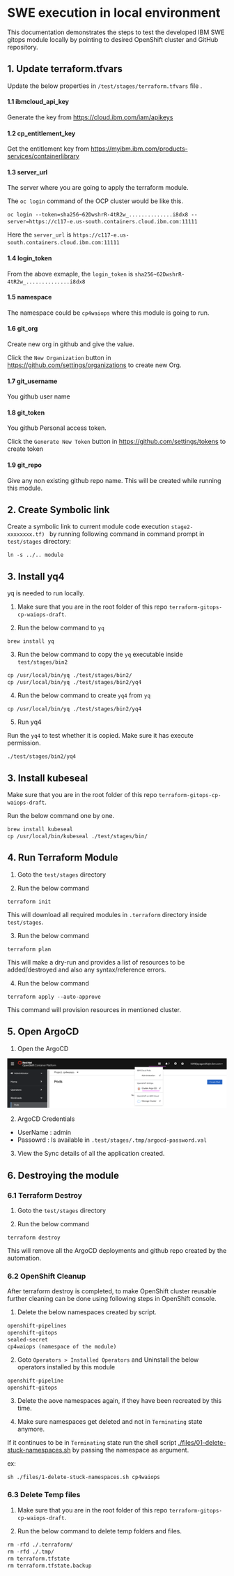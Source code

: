# SWE execution in local environment

This documentation demonstrates the steps to test the developed IBM SWE gitops module locally by pointing to desired OpenShift cluster and GitHub repository.

## 1. Update terraform.tfvars

Update the below properties in `/test/stages/terraform.tfvars` file .

#### 1.1 ibmcloud_api_key

Generate the key from  https://cloud.ibm.com/iam/apikeys

#### 1.2 cp_entitlement_key

Get the entitlement key from  https://myibm.ibm.com/products-services/containerlibrary

#### 1.3 server_url

The server where you are going to apply the terraform module.

The `oc login` command of the OCP cluster would be like this.

```
oc login --token=sha256~62DwshrR-4tR2w_..............i8dx8 --server=https://c117-e.us-south.containers.cloud.ibm.com:11111
```
Here the `server_url` is `https://c117-e.us-south.containers.cloud.ibm.com:11111`

#### 1.4 login_token

From the above exmaple, the `login_token` is `sha256~62DwshrR-4tR2w_..............i8dx8`

#### 1.5 namespace

The namespace could be `cp4waiops` where this module is going to run.

#### 1.6 git_org

Create new org in github and give the value. 

Click the `New Organization` button in https://github.com/settings/organizations  to create new Org.

#### 1.7 git_username

You github user name

#### 1.8 git_token

You github Personal access token.

Click the `Generate New Token` button in https://github.com/settings/tokens to create token

#### 1.9 git_repo

Give any non existing github repo name. This will be created while running this module.

## 2. Create Symbolic link

Create a symbolic link to current module code execution `stage2-xxxxxxxx.tf) `  by running following command in command prompt in `test/stages` directory:

```
ln -s ../.. module
```

## 3. Install yq4

yq is needed to run locally.

1. Make sure that you are in the root folder of this repo `terraform-gitops-cp-waiops-draft`. 

2. Run the below command to `yq`

```
brew install yq 
```

3. Run the below command to copy the `yq` executable inside `test/stages/bin2`

```
cp /usr/local/bin/yq ./test/stages/bin2/
cp /usr/local/bin/yq ./test/stages/bin2/yq4
```

4. Run the below command to create `yq4` from `yq`

```
cp /usr/local/bin/yq ./test/stages/bin2/yq4
```

5. Run yq4

Run the `yq4` to test whether it is copied. Make sure it has execute permission.

```
./test/stages/bin2/yq4
```

## 3. Install kubeseal

Make sure that you are in the root folder of this repo `terraform-gitops-cp-waiops-draft`. 

Run the below command one by one.

```
brew install kubeseal
cp /usr/local/bin/kubeseal ./test/stages/bin/
```

## 4. Run Terraform Module

1. Goto the `test/stages` directory

2. Run the below command

```
terraform init
```
This will download all required modules in `.terraform` directory inside `test/stages`.

3. Run the below command

```
terraform plan
```
This will make a dry-run and provides a list of resources to be added/destroyed and also any syntax/reference errors.

4. Run the below command

```
terraform apply --auto-approve
```
This command will provision resources in mentioned cluster.


## 5. Open ArgoCD

1. Open the ArgoCD

<img src="images/argo-menu.png">

2. ArgoCD Credentials

- UserName : admin
- Passowrd : Is available in  `.test/stages/.tmp/argocd-password.val`

3. View the Sync details of all the application created.

## 6. Destroying the module


### 6.1 Terraform Destroy

1. Goto the `test/stages` directory

2. Run the below command

```
terraform destroy
```
This will remove all the ArgoCD deployments and github repo created by the automation.

### 6.2 OpenShift Cleanup

After terraform destroy is completed, to make OpenShift cluster reusable further cleaning can be done using following steps in OpenShift console.

1. Delete the below namespaces created by script.

```
openshift-pipelines
openshift-gitops
sealed-secret
cp4waiops (namespace of the module)
```

2. Goto `Operators > Installed Operators` and Uninstall the below operators installed by this module

```
openshift-pipeline
openshift-gitops
```

3. Delete the aove namespaces again, if they have been recreated by this time.

4. Make sure namespaces get deleted and not in `Terminating` state anymore. 

If it continues to be in `Terminating` state run the shell script [./files/01-delete-stuck-namespaces.sh](./files/01-delete-stuck-namespaces.sh) by passing the namespace as argument.

ex:

```
sh ./files/1-delete-stuck-namespaces.sh cp4waiops
```

### 6.3 Delete Temp files

1. Make sure that you are in the root folder of this repo `terraform-gitops-cp-waiops-draft`. 

2. Run the below command to delete temp folders and files.

```
rm -rfd ./.terraform/
rm -rfd ./.tmp/
rm terraform.tfstate
rm terraform.tfstate.backup
```